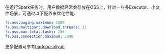 在运行Spark任务时，用户数据经常会存放在OSS上，针对一些多Executor、小文件场景，可通过以下配置来优化性能:
```yaml
fs.oss.paging.maximum: 1000
fs.oss.multipart.download.threads: 32
fs.oss.max.total.tasks: 256
fs.oss.connection.maximum: 2048
```
更多配置可参考[hadoop-aliyun](https://hadoop.apache.org/docs/stable/hadoop-aliyun/tools/hadoop-aliyun/index.html)